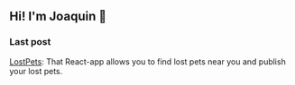 ## Hi! I'm Joaquin 👋

### Last post
[LostPets](https://github.com/JoaquinGiacusa/desafio-modulo-8): That React-app allows you to find lost pets near you and publish your lost pets.

<!--
**JoaquinGiacusa/JoaquinGiacusa** is a ✨ _special_ ✨ repository because its `README.md` (this file) appears on your GitHub profile.

Here are some ideas to get you started:

- 🔭 I’m currently working on ...
- 🌱 I’m currently learning ...
- 👯 I’m looking to collaborate on ...
- 🤔 I’m looking for help with ...
- 💬 Ask me about ...
- 📫 How to reach me: ...
- 😄 Pronouns: ...
- ⚡ Fun fact: ...
-->
